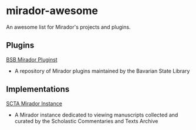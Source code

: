 # mirador-awesome
An awesome list for Mirador's projects and plugins.

## Plugins

[BSB Mirador Pluginst](https://github.com/dbmdz/mirador-plugins)
* A repository of Mirador plugins maintained by the Bavarian State Library

## Implementations

[SCTA Mirador Instance](http://mirador.scta.info)
* A Mirador instance dedicated to viewing manuscripts collected and curated by the Scholastic Commentaries and Texts Archive
